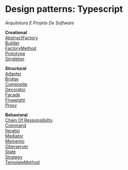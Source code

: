 # Design patterns: Typescript
*Arquitetura E Projeto De Software*


**Creational** <br />
[AbstractFactory](https://github.com/igoramos77/typescript-design-patterns/blob/main/Creational/AbstractFactory/abstractFactory.ts) <br />
[Builder](https://github.com/igoramos77/typescript-design-patterns/blob/main/Creational/Builder/builder.ts) <br />
[FactoryMethod](https://github.com/igoramos77/typescript-design-patterns/blob/main/Creational/FactoryMethod/factoryMethod.ts) <br />
[Prototype](https://github.com/igoramos77/typescript-design-patterns/blob/main/Creational/Prototype/prototype.ts) <br />
[Singleton](https://github.com/igoramos77/typescript-design-patterns/blob/main/Creational/Singleton/singleton.ts) <br />

**Structural** <br />
[Adapter](https://github.com/igoramos77/typescript-design-patterns/blob/main/Structural/Adapter/adpter.ts) <br />
[Bridge](https://github.com/igoramos77/typescript-design-patterns/blob/main/Structural/Bridge/bridge.ts) <br />
[Composite](https://github.com/igoramos77/typescript-design-patterns/blob/main/Structural/Composite/composite.ts) <br />
[Decorator](https://github.com/igoramos77/typescript-design-patterns/blob/main/Structural/Decorator/decorator.ts) <br />
[Facade](https://github.com/igoramos77/typescript-design-patterns/blob/main/Structural/Facade/facade.ts) <br />
[Flyweight](https://github.com/igoramos77/typescript-design-patterns/blob/main/Structural/Flyweight/flyweight.ts) <br />
[Proxy](https://github.com/igoramos77/typescript-design-patterns/blob/main/Structural/Proxy/proxy.ts) <br />

**Behavioral** <br />
[Chain Of Responsibility](https://github.com/igoramos77/typescript-design-patterns/blob/main/Behavioral/ChainOfResponsibility/chain-of-responsability.ts) <br />
[Command](https://github.com/igoramos77/typescript-design-patterns/blob/main/Behavioral/Command/command.ts) <br />
[Iterator](https://github.com/igoramos77/typescript-design-patterns/blob/main/Behavioral/Iterator/iterator.ts) <br />
[Mediator](https://github.com/igoramos77/typescript-design-patterns/blob/main/Behavioral/Mediator/mediator.ts) <br />
[Memento](https://github.com/igoramos77/typescript-design-patterns/blob/main/Behavioral/Memento/memento.ts) <br />
[Oberserver](https://github.com/igoramos77/typescript-design-patterns/tree/main/Behavioral/Observer) <br />
[State](https://github.com/igoramos77/typescript-design-patterns/blob/main/Behavioral/State/state.ts) <br />
[Strategy](https://github.com/igoramos77/typescript-design-patterns/blob/main/Behavioral/Strategy/strategy.ts) <br />
[TemplateMethod](https://github.com/igoramos77/typescript-design-patterns/blob/main/Behavioral/TemplateMethod/templateMethod.ts) <br />